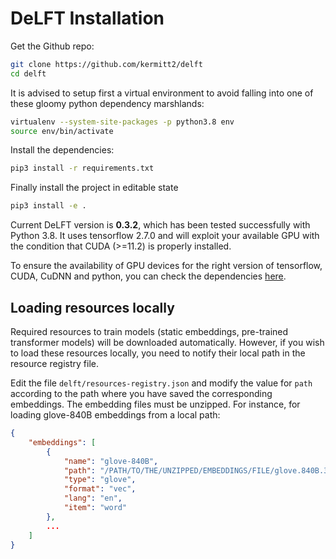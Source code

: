 # DeLFT Installation

Get the Github repo:

```sh
git clone https://github.com/kermitt2/delft
cd delft
```
It is advised to setup first a virtual environment to avoid falling into one of these gloomy python dependency marshlands:

```sh
virtualenv --system-site-packages -p python3.8 env
source env/bin/activate
```

Install the dependencies:

```sh
pip3 install -r requirements.txt
```

Finally install the project in editable state

```sh
pip3 install -e .
```

Current DeLFT version is __0.3.2__, which has been tested successfully with Python 3.8. It uses tensorflow 2.7.0 and will exploit your available GPU with the condition that CUDA (>=11.2) is properly installed. 

To ensure the availability of GPU devices for the right version of tensorflow, CUDA, CuDNN and python, you can check the dependencies [here](https://www.tensorflow.org/install/source#gpu).

## Loading resources locally

Required resources to train models (static embeddings, pre-trained transformer models) will be downloaded automatically. However, if you wish to load these resources locally, you need to notify their local path in the resource registry file. 

Edit the file `delft/resources-registry.json` and modify the value for `path` according to the path where you have saved the corresponding embeddings. The embedding files must be unzipped. For instance, for loading glove-840B embeddings from a local path:

```json
{
    "embeddings": [
        {
            "name": "glove-840B",
            "path": "/PATH/TO/THE/UNZIPPED/EMBEDDINGS/FILE/glove.840B.300d.txt",
            "type": "glove",
            "format": "vec",
            "lang": "en",
            "item": "word"
        },
        ...
    ]
}

```

